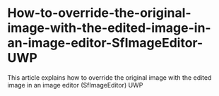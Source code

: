 # How-to-override-the-original-image-with-the-edited-image-in-an-image-editor-SfImageEditor-UWP
This article explains how to override the original image with the edited image in an image editor (SfImageEditor) UWP
